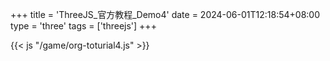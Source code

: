 +++
title = 'ThreeJS_官方教程_Demo4'
date = 2024-06-01T12:18:54+08:00
type = 'three'
tags = ['threejs']
+++

<script type="text/javascript" charset="UTF-8" src="/game/lib/three/three.js"></script>

<script type="text/javascript" charset="UTF-8" src="/game/lib/three/controls/TrackballControls.js"></script>


{{< js "/game/org-toturial4.js" >}}


